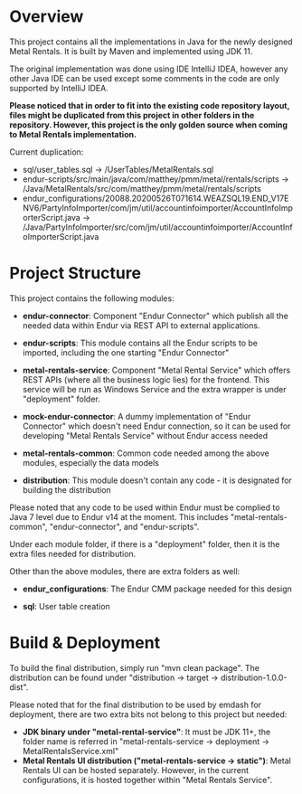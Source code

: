 # Overview

This project contains all the implementations in Java for the newly designed Metal Rentals. 
It is built by Maven and implemented using JDK 11. 

The original implementation was done using IDE IntelliJ IDEA, 
however any other Java IDE can be used except some comments in the code are only supported by IntelliJ IDEA.

**Please noticed that in order to fit into the existing code repository layout,
files might be duplicated from this project in other folders in the repository.
However, this project is the only golden source when coming to Metal Rentals implementation.**

Current duplication:
* sql/user_tables.sql -> /UserTables/MetalRentals.sql
* endur-scripts/src/main/java/com/matthey/pmm/metal/rentals/scripts -> /Java/MetalRentals/src/com/matthey/pmm/metal/rentals/scripts
* endur_configurations/20088.20200526T071614.WEAZSQL19.END_V17ENV6/PartyInfoImporter/com/jm/util/accountinfoimporter/AccountInfoImporterScript.java -> /Java/PartyInfoImporter/src/com/jm/util/accountinfoimporter/AccountInfoImporterScript.java

# Project Structure

This project contains the following modules:

* **endur-connector**: 
Component "Endur Connector" which publish all the needed data within Endur via REST API to external applications.

* **endur-scripts**:
This module contains all the Endur scripts to be imported, including the one starting "Endur Connector"

* **metal-rentals-service**:
Component "Metal Rental Service" which offers REST APIs (where all the business logic lies) for the frontend.
This service will be run as Windows Service and the extra wrapper is under "deployment" folder.

* **mock-endur-connector**:
A dummy implementation of "Endur Connector" which doesn't need Endur connection, 
so it can be used for developing "Metal Rentals Service" without Endur access needed

* **metal-rentals-common**:
Common code needed among the above modules, especially the data models

* **distribution**:
This module doesn't contain any code - it is designated for building the distribution

Please noted that any code to be used within Endur must be complied to Java 7 level due to Endur v14 at the moment.
This includes "metal-rentals-common", "endur-connector", and "endur-scripts".

Under each module folder, if there is a "deployment" folder, then it is the extra files needed for distribution.

Other than the above modules, there are extra folders as well:

* **endur_configurations**:
The Endur CMM package needed for this design

* **sql**:
User table creation

# Build & Deployment

To build the final distribution, simply run "mvn clean package".
The distribution can be found under "distribution -> target -> distribution-1.0.0-dist".

Please noted that for the final distribution to be used by emdash for deployment, 
there are two extra bits not belong to this project but needed:

* **JDK binary under "metal-rental-service"**: 
It must be JDK 11+, the folder name is referred in "metal-rentals-service -> deployment -> MetalRentalsService.xml"
* **Metal Rentals UI distribution ("metal-rentals-service -> static")**: 
Metal Rentals UI can be hosted separately.
However, in the current configurations, it is hosted together within "Metal Rentals Service".
